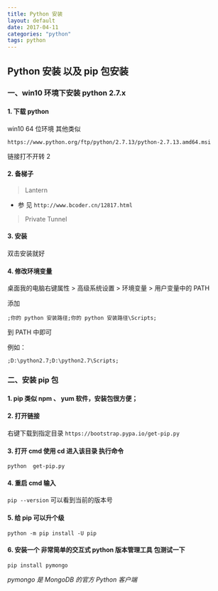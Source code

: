 ```yaml
---
title: Python 安装
layout: default
date: 2017-04-11
categories: "python"
tags: python
---
```

## Python 安装 以及 pip 包安装

### 一、win10 环境下安装 python 2.7.x

####  1. 下载 python

win10 64 位环境 其他类似

``` https://www.python.org/ftp/python/2.7.13/python-2.7.13.amd64.msi ```

链接打不开转 2

#### 2. 备梯子  
 > Lantern
 * 参 见
 ``` http://www.bcoder.cn/12817.html ```

 > Private Tunnel

#### 3. 安装

 双击安装就好

#### **4.**  修改环境变量   

 桌面我的电脑右键属性 > 高级系统设置 > 环境变量 > 用户变量中的 PATH

 添加

 ``` ;你的 python 安装路径;你的 python 安装路径\Scripts; ```

到 PATH 中即可

例如：

  ``` ;D:\python2.7;D:\python2.7\Scripts; ```

### 二、安装 pip 包

#### 1. pip 类似 npm 、 yum 软件，安装包很方便；

#### 2. 打开链接
右键下载到指定目录
``` https://bootstrap.pypa.io/get-pip.py ```

#### 3. 打开 **cmd** 使用 **cd** 进入该目录 执行命令
``` python  get-pip.py  ```

#### 4. 重启 **cmd** 输入
```pip --version```
可以看到当前的版本号

#### 5. 给 pip 可以升个级
```python -m pip install -U pip```

#### 6. 安装一个 非常简单的交互式 python 版本管理工具 包测试一下
```pip install pymongo```

*pymongo 是 MongoDB 的官方 Python 客户端*
